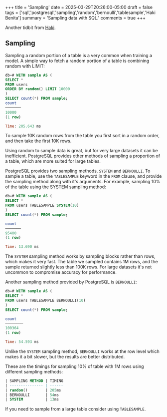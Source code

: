 +++
title = 'Sampling'
date = 2025-03-29T20:26:00-05:00
draft = false
tags = ['sql','postgresql','sampling','random','bernoulli','tablesample','Haki Benita']
summary = 'Sampling data with SQL.'
comments = true
+++

Another tidbit from [Haki](https://hakibenita.com/sql-for-data-analysis).

## Sampling

Sampling a random portion of a table is a very common when training a model. 
A simple way to fetch a random portion of a table is combining random with 
LIMIT: 

```sql
db=# WITH sample AS (
SELECT *
FROM users
ORDER BY random() LIMIT 10000
)
SELECT count(*) FROM sample;
count
───────
10000
(1 row)

Time: 205.643 ms
```
    
To sample 10K random rows from the table you first sort in a random order, and 
then take the first 10K rows.

Using random to sample data is great, but for very large datasets it can be 
inefficient. 
PostgreSQL provides other methods of sampling a proportion of a table, which are 
more suited for large tables.

PostgreSQL provides two sampling methods, `SYSTEM` and `BERNOULLI`. 
To sample a table, use the `TABLESAMPLE` keyword in the `FROM` clause, and provide 
the sampling method along with it's arguments. 
For example, sampling 10% of the table using the SYSTEM sampling method:

```sql
db=# WITH sample AS (
SELECT *
FROM users TABLESAMPLE SYSTEM(10)
)
SELECT count(*) FROM sample;

count
───────
95400
(1 row)

Time: 13.690 ms
```

The `SYSTEM` sampling method works by sampling blocks rather than rows, which 
makes it very fast. 
The table we sampled contains 1M rows, and the sample returned slightly less 
than 100K rows. 
For large datasets it's not uncommon to compromise accuracy for performance.

Another sampling method provided by PostgreSQL is `BERNOULLI`:

```sql
db=# WITH sample AS (
SELECT *
FROM users TABLESAMPLE BERNOULLI(10)
)
SELECT count(*) FROM sample;

count
────────
100364
(1 row)

Time: 54.593 ms
```
Unlike the `SYSTEM` sampling method, `BERNOULLI` works at the row level 
which makes it a bit slower, but the results are better distributed.

These are the timings for sampling 10% of table with 1M rows using different 
sampling methods:

```sql
| SAMPLING METHOD | TIMING
| --------------- | ------
| random()        | 205ms
| BERNOULLI       | 54ms
| SYSTEM          | 13ms
```

If you need to sample from a large table consider using `TABLESAMPLE`.
